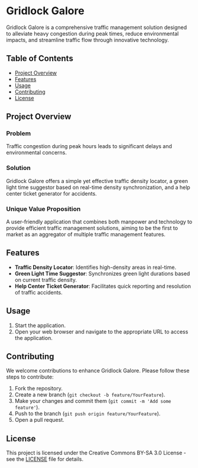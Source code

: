 # Gridlock Galore

Gridlock Galore is a comprehensive traffic management solution designed to alleviate heavy congestion during peak times, reduce environmental impacts, and streamline traffic flow through innovative technology.

## Table of Contents
- [Project Overview](#project-overview)
- [Features](#features)
- [Usage](#usage)
- [Contributing](#contributing)
- [License](#license)

## Project Overview

### Problem
Traffic congestion during peak hours leads to significant delays and environmental concerns.

### Solution
Gridlock Galore offers a simple yet effective traffic density locator, a green light time suggestor based on real-time density synchronization, and a help center ticket generator for accidents.

### Unique Value Proposition
A user-friendly application that combines both manpower and technology to provide efficient traffic management solutions, aiming to be the first to market as an aggregator of multiple traffic management features.

## Features
- **Traffic Density Locator**: Identifies high-density areas in real-time.
- **Green Light Time Suggestor**: Synchronizes green light durations based on current traffic density.
- **Help Center Ticket Generator**: Facilitates quick reporting and resolution of traffic accidents.

## Usage
1. Start the application.
2. Open your web browser and navigate to the appropriate URL to access the application.

## Contributing
We welcome contributions to enhance Gridlock Galore. Please follow these steps to contribute:
1. Fork the repository.
2. Create a new branch (`git checkout -b feature/YourFeature`).
3. Make your changes and commit them (`git commit -m 'Add some feature'`).
4. Push to the branch (`git push origin feature/YourFeature`).
5. Open a pull request.

## License
This project is licensed under the Creative Commons BY-SA 3.0 License - see the [LICENSE](LICENSE) file for details.
